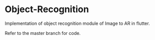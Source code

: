 # Object-Recognition
Implementation of object recognition module of Image to AR in flutter.

Refer to the master branch for code.
